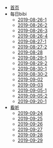 * [首页](zh-cn/)
* 每日bibi
  * [2019-08-26-1](every-day/2019-08-26.md)
  * [2019-08-26-2](every-day/2019-08-26-2.md)
  * [2019-08-26-3](every-day/2019-08-26-3.md)
  * [2019-08-26-4](every-day/2019-08-26-4.md)
  * [2019-08-27-1](every-day/2019-08-27-1.md)
  * [2019-08-27-2](every-day/2019-08-27-2.md)
  * [2019-08-28](every-day/2019-08-28.md)
  * [2019-08-29-1](every-day/2019-08-29-1.md)
  * [2019-08-29-2](every-day/2019-08-29-2.md)
  * [2019-08-30-1](every-day/2019-08-30-1.md)
  * [2019-08-30-2](every-day/2019-08-30-2.md)
  * [2019-09-02](every-day/2019-09-02.md)
  * [2019-09-03](every-day/2019-09-03.md)
  * [2019-09-05-1](every-day/2019-09-05-1.md)
  * [2019-09-05-2](every-day/2019-09-05-2.md)
  * [2019-09-20-1](every-day/2019-09-20-1.md)
 * [看听](read-listen/)
	  * [2019-09-24](read-listen/2019-09-24.md)
	  * [2019-09-25](read-listen/2019-09-25.md)
	  * [2019-09-26](read-listen/2019-09-26.md)
	  * [2019-09-27](read-listen/2019-09-27.md)
	  * [2019-09-28](read-listen/2019-09-28.md)
	  * [2019-09-29](read-listen/2019-09-29.md)
<!--stackedit_data:
eyJoaXN0b3J5IjpbLTE4NjE3MjY2NTAsMTYwMzc5NjM2Myw2ND
g5NjcwMTYsLTE1ODM4NDgwMTksNDIyMjQ2NTM4LDE1ODgwNjEy
NjcsLTc1OTIxMzQ3NF19
-->